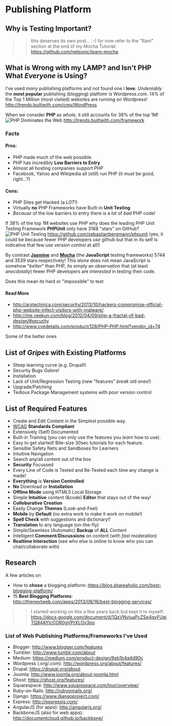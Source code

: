 # Publishing Platform

## Why is Testing Important?

>> this deserves its own post... :-)
> for now refer to the "Rant" section at the end of my Mocha Tutorial:
> https://github.com/nelsonic/learn-mocha

## What is Wrong with my LAMP? and Isn't PHP What *Everyone* is Using?

I've used *many* publishing platforms and not found one I **love**.
*Undeniably* the **most popular** publishing (blogging) platfomr is 
Wordpress.com. 14% of the Top 1 Million (most visited) websites are
running on Wordpress! http://trends.builtwith.com/cms/WordPress

When we consider **PHP** as *whole*, it still accounts for 39% of the top 1M!
![PHP Dominates the Web](http://i.imgur.com/i9lokEE.png "PHP Still Dominates!")
http://trends.builtwith.com/framework

### Facts

#### Pros:
- PHP made much of the web possible.
- PHP has incredibly **Low Barriers to Entry**
- Almost all hosting companies support PHP
- Facebook, Yahoo and Wikipedia all (*still*) run PHP (it *must* be good, right...?)

#### Cons:
- PHP Sites get Hacked (a *LOT*!)
- Virtually **no** PHP Frameworks have Built-in **Unit Testing**
- *Because* of the low barriers to entry there is a *lot* of *bad* PHP code!

If 38% of the top 1M websites use PHP why does the leading PHP Unit Testing 
Framework **PHPUnit** only have 3168 "stars" on GitHub?
![PHP Unit Testing](http://i.imgur.com/BkUoLQz.png "PHP Unit Testing GitHub")
https://github.com/sebastianbergmann/phpunit
(yes, it could be because fewer PHP developers *use* github
but that in its self is indicative that few use *version control* at all!)

By contrast [**Jasmine**](https://github.com/pivotal/jasmine) and 
[**Mocha**](https://github.com/visionmedia/mocha) 
(the **JavaScript** testing frameworks) 5744 and 3539 stars respectively!
This *alone* does not mean JavaScript is somehow "*better*" than PHP, 
its simply an *observation* that (at least *anecdotally*) fewer PHP developers
are *interested* in testing their code. 

Does this mean its hard or "impossible" to test 

#### Read More

- http://arstechnica.com/security/2013/10/hackers-compromise-official-php-website-infect-visitors-with-malware/
- http://me.veekun.com/blog/2012/04/09/php-a-fractal-of-bad-design/#security
- http://www.cvedetails.com/product/128/PHP-PHP.html?vendor_id=74


Some of the better ones

## List of *Gripes* with Existing Platforms

- Steep learning curve (e.g. Drupal!)
- Security Bugs *Galore*!
- Installation 
- Lack of Unit/Regression Testing (new "features" *break* old ones!)
- Upgrade/Patching
- Tedious Package Management systems with poor version control




## List of Required Features

- Create and Edit Content in the Simplest possible way.
- [WCAG](http://www.w3.org/TR/WCAG/) **Standards Compliant**
- Extensively (Self) Documented
- Built-in Training (you can only use the features you *learn* how to use).
- Easy to get started! Bite-size 30sec tutorials for each feature.
- Sensible Safety Nets and Sandboxes for Learners
- Intuitive Navigation
- Search any/all content out of the box
- **Security** Focussed
- Every Line of Code is Tested and Re-Tested each time any change is made!
- **Everything** is **Version Controlled**
- **No** Download or **Installation**
- **Offline Mode** using HTML5 Local Storage
- Simple **Intuitive** content (&code) **Editor** that stays out of the way!
- **Colloborative Creation**
- Easily Change **Themes** (Look-and-Feel)
- **Mobile** by **Default** (no extra work to make it work on mobile!)
- **Spell Check** with suggestions and dictionary!!
- **Translation** to any language (on-the-fly)
- Simple/Seamless (Automatic) **Backup** of **ALL** Content
- Intelligent **Comment**/**Discussions** on content (with *fast* moderation)
- **Realtime Interaction** (see who else is online to know who you can chat/collaborate with)



## Research

A few articles on 

- How to **chose** a blogging platform: https://blog.shareaholic.com/best-blogging-platform/
- 15 **Best Blogging Platforms**: http://thenextweb.com/apps/2013/08/16/best-blogging-services/





>> I started working on this a few years back but kept it to myself:
https://docs.google.com/document/d/1QxVNyiuaPcZSe4qyFUejTQ84AYlcCOR0gVPrXLOy3po

### List of Web Publishing Platforms/Frameworks I've Used

- Blogger: http://www.blogger.com/features
- Tumbler: http://www.tumblr.com/about
- Medium: https://medium.com/product-design/8eb1b4a4d90c
- Wordpress (.org/.com): http://wordpress.org/about/features/
- Drupal: https://drupal.org/about
- Joomla: http://www.joomla.org/about-joomla.html
- Ghost: https://ghost.org/features/
- Squarespace: http://www.squarespace.com/tour/overview/
- Ruby-on-Rails: http://rubyonrails.org/
- Django: https://www.djangoproject.com/
- Express: http://expressjs.com/
- AngularJS (for apps): http://angularjs.org/
- BackboneJS (also for web apps): http://documentcloud.github.io/backbone/